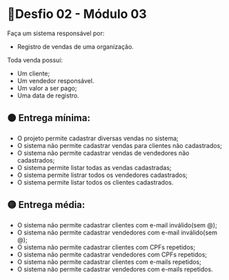 # 🚩Desfio 02 - Módulo 03

Faça um sistema responsável por:
- Registro de vendas de uma organização.

Toda venda possui:
- Um cliente;
- Um vendedor responsável.
- Um valor a ser pago;
- Uma data de registro.

## 🟠 Entrega mínima:

- O projeto permite cadastrar diversas vendas no sistema;
- O sistema não permite cadastrar vendas para clientes não cadastrados;
- O sistema não permite cadastrar vendas de vendedores não cadastrados;
- O sistema permite listar todas as vendas cadastradas;
- O sistema permite listrar todos os vendedores cadastrados;
- O sistema permite listar todos os clientes cadastrados.

## 🟡 Entrega média:

- O sistema não permite cadastrar clientes com e-mail inválido(sem @);
- O sistema não permite cadastrar vendedores com e-mail inválido(sem @);
- O sistema não permite cadastrar clientes com CPFs repetidos;
- O sistema não permite cadastrar vendedores com CPFs repetidos;
- O sistema não permite cadastrar clientes com e-mails repetidos;
- O sistema não permite cadastrar vendedores com e-mails repetidos.